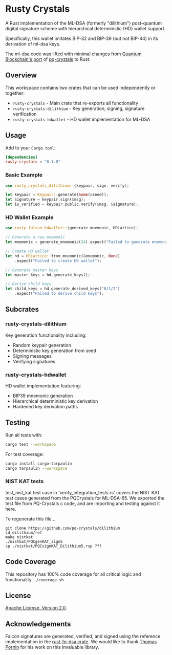 # Rusty Crystals

A Rust implementation of the ML-DSA (formerly "dilithium") post-quantum digital signature scheme with hierarchical deterministic (HD) wallet support.

Specifically, this wallet imitates BIP-32 and BIP-39 (but not BIP-44) in its derivation of ml-dsa keys.

The ml-dsa code was lifted with minimal changes from [Quantum Blockchain's port](https://github.com/Quantum-Blockchains/dilithium)
of [pq-crystals](https://github.com/pq-crystals/dilithium) to Rust.


## Overview

This workspace contains two crates that can be used independently or together:

- `rusty-crystals` - Main crate that re-exports all functionality
- `rusty-crystals-dilithium` - Key generation, signing, signature verification
- `rusty-crystals-hdwallet` - HD wallet implementation for ML-DSA

## Usage

Add to your `Cargo.toml`:
```toml
[dependencies]
rusty-crystals = "0.1.0"
```

### Basic Example

```rust
use rusty_crystals_dilithium::{keypair, sign, verify};

let keypair = Keypair::generate(Some(&seed));
let signature = keypair.sign(&msg);
let is_verified = keypair.public.verify(&msg, &signature);
```

### HD Wallet Example

```rust
use rusty_falcon_hdwallet::{generate_mnemonic, HDLattice};

// Generate a new mnemonic
let mnemonic = generate_mnemonic(24).expect("Failed to generate mnemonic");

// Create HD wallet
let hd = HDLattice::from_mnemonic(&mnemonic, None)
    .expect("Failed to create HD wallet");

// Generate master keys
let master_keys = hd.generate_keys();

// Derive child keys
let child_keys = hd.generate_derived_keys("0/1/2")
    .expect("Failed to derive child keys");
```

## Subcrates

### rusty-crystals-dilithium
Key generation functionality including:
- Random keypair generation
- Deterministic key generation from seed
- Signing messages
- Verifying signatures

### rusty-crystals-hdwallet
HD wallet implementation featuring:
- BIP39 mnemonic generation
- Hierarchical deterministic key derivation
- Hardened key derivation paths


## Testing

Run all tests with:

```bash
cargo test --workspace
```

For test coverage:

```bash
cargo install cargo-tarpaulin
cargo tarpaulin --workspace
```

### NIST KAT tests

test_nist_kat test case in 'verify_integration_tests.rs' covers the NIST KAT test cases generated from the PQCrystals 
for ML-DSA-65. We exported the test file from PQ-Crystals c code, and are importing and testing against it here. 

To regenerate this file...
```
git clone https://github.com/pq-crystals/dilithium
cd dilithium/ref
make nistkat
./nistkat/PQCgenKAT_sign5 
cp ./nistkat/PQCsignKAT_Dilithium5.rsp ???
```

## Code Coverage
This repository has 100% code coverage for all critical logic and functionality. 
```./coverage.sh```

## License

[Apache License, Version 2.0](LICENSE).

## Acknowledgements

Falcon signatures are generated, verified, and signed using the reference implementation in the [rust-fn-dsa crate](https://crates.io/crates/rust-fn-dsa). We would like to thank [Thomas Pornin](https://github.com/pornin) for his work on this invaluable library.
